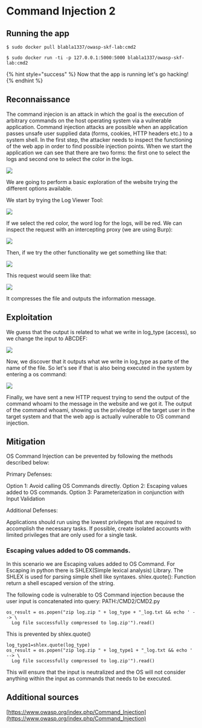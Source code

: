 # Command Injection 2

## Running the app

```
$ sudo docker pull blabla1337/owasp-skf-lab:cmd2
```

```
$ sudo docker run -ti -p 127.0.0.1:5000:5000 blabla1337/owasp-skf-lab:cmd2
```

{% hint style="success" %}
Now that the app is running let's go hacking!
{% endhint %}

## Reconnaissance

The command injecion is an attack in which the goal is the execution of arbitrary commands on the host operating system via a vulnerable application. Command injection attacks are possible when an application passes unsafe user supplied data (forms, cookies, HTTP headers etc.) to a system shell. In the first step, the attacker needs to inspect the functioning of the web app in order to find possible injection points. When we start the application we can see that there are two forms: the first one to select the logs and second one to select the color in the logs.

![](../../.gitbook/assets/cmd10.png)

We are going to perform a basic exploration of the website trying the different options available.

We start by trying the Log Viewer Tool:

![](../../.gitbook/assets/cmd11.png)

If we select the red color, the word log for the logs, will be red. We can inspect the request with an intercepting proxy (we are using Burp):

![](../../.gitbook/assets/cmd12.png)

Then, if we try the other functionality we get something like that:

![](../../.gitbook/assets/cmd16.png)

This request would seem like that:

![](../../.gitbook/assets/cmd13.png)

It compresses the file and outputs the information message.

## Exploitation

We guess that the output is related to what we write in log_type (access), so we change the input to ABCDEF:

![](../../.gitbook/assets/cmd17.png)

Now, we discover that it outputs what we write in log_type as parte of the name of the file. So let's see if that is also being executed in the system by entering a os command:

![](../../.gitbook/assets/cmd18.png)

Finally, we have sent a new HTTP request trying to send the output of the command whoami to the message in the website and we got it. The output of the command whoami, showing us the priviledge of the target user in the target system and that the web app is actually vulnerable to OS command injection.

## Mitigation

OS Command Injection can be prevented by following the methods described below:

Primary Defenses:

Option 1: Avoid calling OS Commands directly. Option 2: Escaping values added to OS commands. Option 3: Parameterization in conjunction with Input Validation

Additional Defenses:

Applications should run using the lowest privileges that are required to accomplish the necessary tasks. If possible, create isolated accounts with limited privileges that are only used for a single task.

### Escaping values added to OS commands.

In this scenario we are Escaping values added to OS Command. For Escaping in python there is SHLEX(Simple lexical analysis) Library. The SHLEX is used for parsing simple shell like syntaxes. shlex.quote(): Function return a shell escaped version of the string.

The following code is vulnerable to OS Command injection because the user input is concatenated into query: PATH:/CMD2/CMD2.py

```
os_result = os.popen("zip log.zip " + log_type + "_log.txt && echo ' --> \
  Log file successfully compressed to log.zip'").read()
```

This is prevented by shlex.quote()

```
log_type1=shlex.quote(log_type)
os_result = os.popen("zip log.zip " + log_type1 + "_log.txt && echo ' --> \
  Log file successfully compressed to log.zip'").read()
```

This will ensure that the input is neutralized and the OS will not consider anything within the input as commands that needs to be executed.

## Additional sources

[https://www.owasp.org/index.php/Command_Injection](https://www.owasp.org/index.php/Command_Injection)
